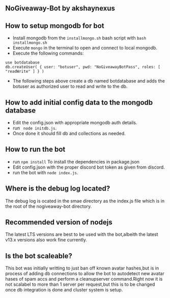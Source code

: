 ## NoGiveaway-Bot by akshaynexus

## How to setup mongodb for bot
- Install mongodb from the ```installmongo.sh``` bash script with ```bash installmongo.sh```
- Execute ```mongo``` in the terminal to open and connect to local mongodb.
- Execute the following commands:
```
use botdatabase
db.createUser( { user: "botuser", pwd: "NoGiveawayBotPass", roles: [ "readWrite" ] } )
```
- The following steps above create a db named botdatabase and adds the botuser as authorized user to read and write to the db.

## How to add initial config data to the mongodb database
- Edit the config.json with appropriate mongodb auth details.
- run ``` node initdb.js```.
- Once done it should fill db and collections as needed.

## How to run the bot
- run ```npm install``` To install the dependencies in package.json
- Edit config.json with the proper discord bot token as given from discord.
- run the bot with ```node index.js```.

## Where is the debug log located?
The debug log is ocated in the smae directory as the index.js file which is in the root of the nogiveaway-bot directory.

## Recommended version of nodejs
The latest LTS versions are best to be used with the bot,albeith the latest v13.x versions also work fine currently.

## Is the bot scaleable?
This bot was initially writting to just ban off known avatar hashes,but is in process of adding db connections to allow the bot to autodetect new avatar hases of spam accs and perform a cleanupserver command.Right now it is not scalabel to more than 1 server per request,but this is to be changed once db integration is done and cluster system is setup.
